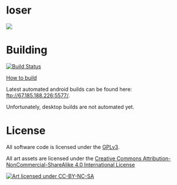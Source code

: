 loser
=====

[![](https://i.imgur.com/f9tBRBH.png)](https://i.imgur.com/f9tBRBH.png)

Building
========

[![Build Status](https://travis-ci.org/SweatyReptile/loser.svg?branch=master)](https://travis-ci.org/SweatyReptile/loser)

[How to build](https://github.com/SweatyReptile/loser/wiki/Building)

Latest automated android builds can be found here: ftp://67.185.188.226:5577/.

Unfortunately, desktop builds are not automated yet.

License
=======

All software code is licensed under the [GPLv3](https://www.gnu.org/licenses/gpl.html).

All art assets are licensed under the [Creative Commons Attribution-NonCommercial-ShareAlike 4.0 International License](http://creativecommons.org/licenses/by-nc-sa/4.0/)

[![Art licensed under CC-BY-NC-SA](http://i.creativecommons.org/l/by-nc-sa/4.0/88x31.png)](http://creativecommons.org/licenses/by-nc-sa/4.0/)
